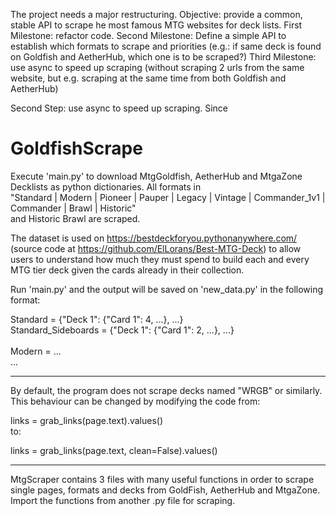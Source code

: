 The project needs a major restructuring.
Objective: provide a common, stable API to scrape he most famous MTG websites for deck lists.
First Milestone: refactor code.
Second Milestone: Define a simple API to establish which formats to scrape and priorities (e.g.: if same deck is found on Goldfish and AetherHub, which one is to be scraped?)
Third Milestone: use async to speed up scraping (without scraping 2 urls from the same website, but e.g. scraping at the same time from both Goldfish and AetherHub)

Second Step: use async to speed up scraping. Since
# GoldfishScrape
Execute 'main.py' to download MtgGoldfish, AetherHub and MtgaZone Decklists as python dictionaries.
All formats in 
<br>
"Standard | Modern | Pioneer | Pauper | Legacy | Vintage | Commander_1v1 | Commander | Brawl | Historic"
<br> and Historic Brawl are scraped.
<br>

The dataset is used on https://bestdeckforyou.pythonanywhere.com/ (source code at https://github.com/ElLorans/Best-MTG-Deck) to allow users to understand how much they must spend to build each and every MTG tier deck given the cards already in their collection.

Run 'main.py' and the output will be saved on 'new_data.py' in the following format:

Standard = {"Deck 1": {"Card 1": 4, ...}, ...} <br>
Standard_Sideboards = {"Deck 1": {"Card 1": 2, ...}, ...} <br>
<br>
Modern = ...<br>
...

---------------------------------------------------------------------------------------------------------------------------------
By default, the program does not scrape decks named "WRGB" or similarly. This behaviour can be changed by modifying the
code from: 
<br>

links = grab_links(page.text).values()
<br>
to:

links = grab_links(page.text, clean=False).values()

---------------------------------------------------------------------------------------------------------------------------------
MtgScraper contains 3 files with many useful functions in order to scrape single pages, formats and decks from GoldFish, AetherHub and MtgaZone. Import the functions from another .py file for scraping.
